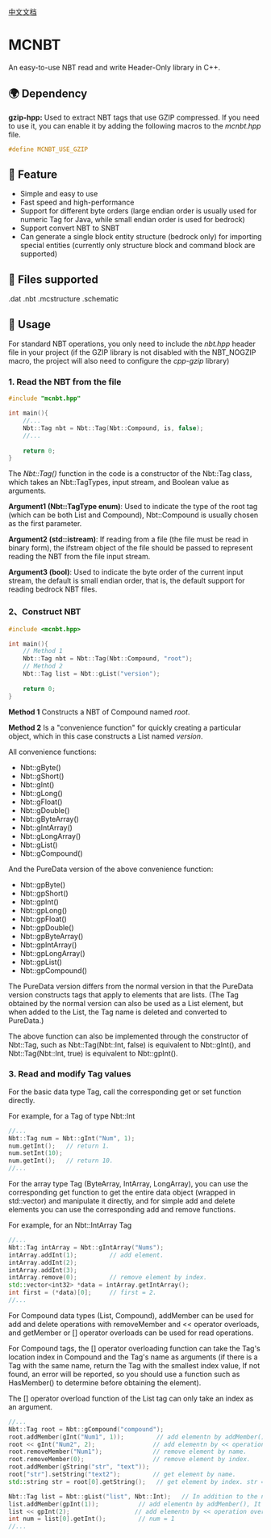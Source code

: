 [中文文档](./README_CN.md)

# MCNBT

An easy-to-use NBT read and write Header-Only library in C++.

## :earth_africa: Dependency

**gzip-hpp:** Used to extract NBT tags that use GZIP compressed. If you need to use it, you can enable it by adding the following macros to the *mcnbt.hpp* file.

```cpp
#define MCNBT_USE_GZIP
```

## :rocket: Feature

- Simple and easy to use
- Fast speed and high-performance
- Support for different byte orders (large endian order is usually used for numeric Tag for Java, while small endian order is used for bedrock)
- Support convert NBT to SNBT
- Can generate a single block entity structure (bedrock only) for importing special entities (currently only structure block and command block are supported)

## :robot: Files supported

.dat
.nbt
.mcstructure
.schematic

## :triangular_flag_on_post: Usage

For standard NBT operations, you only need to include the *nbt.hpp* header file in your project (if the GZIP library is not disabled with the NBT_NOGZIP macro, the project will also need to configure the *cpp-gzip* library)

### 1. Read the NBT from the file

```cpp
#include "mcnbt.hpp"

int main(){
    //...
    Nbt::Tag nbt = Nbt::Tag(Nbt::Compound, is, false);
    //...
    
    return 0;
}
```

The *Nbt::Tag()* function in the code is a constructor of the Nbt::Tag class, which takes an Nbt::TagTypes, input stream, and Boolean value as arguments.

**Argument1 (Nbt::TagType enum)**: Used to indicate the type of the root tag (which can be both List and Compound), Nbt::Compound is usually chosen as the first parameter.

**Argument2 (std::istream)**: If reading from a file (the file must be read in binary form), the ifstream object of the file should be passed to represent reading the NBT from the file input stream.

**Argument3 (bool)**: Used to indicate the byte order of the current input stream, the default is small endian order, that is, the default support for reading bedrock NBT files.

### 2、Construct NBT

```cpp
#include <mcnbt.hpp>

int main(){
    // Method 1
    Nbt::Tag nbt = Nbt::Tag(Nbt::Compound, "root");
    // Method 2
    Nbt::Tag list = Nbt::gList("version");
    
    return 0;
}
```

**Method 1** Constructs a NBT of Compound named *root*.

**Method 2** Is a "convenience function" for quickly creating a particular object, which in this case constructs a List named *version*.

All convenience functions:

- Nbt::gByte()
- Nbt::gShort()
- Nbt::gInt()
- Nbt::gLong()
- Nbt::gFloat()
- Nbt::gDouble()
- Nbt::gByteArray()
- Nbt::gIntArray()
- Nbt::gLongArray()
- Nbt::gList()
- Nbt::gCompound()

And the PureData version of the above convenience function:

- Nbt::gpByte()
- Nbt::gpShort()
- Nbt::gpInt()
- Nbt::gpLong()
- Nbt::gpFloat()
- Nbt::gpDouble()
- Nbt::gpByteArray()
- Nbt::gpIntArray()
- Nbt::gpLongArray()
- Nbt::gpList()
- Nbt::gpCompound()

The PureData version differs from the normal version in that the PureData version constructs tags that apply to elements that are lists. (The Tag obtained by the normal version can also be used as a List element, but when added to the List, the Tag name is deleted and converted to PureData.)

The above function can also be implemented through the constructor of Nbt::Tag, such as Nbt::Tag(Nbt::Int, false) is equivalent to Nbt::gInt(), and Nbt::Tag(Nbt::Int, true) is equivalent to Nbt::gpInt().

### 3. Read and modify Tag values

For the basic data type Tag, call the corresponding get or set function directly.

For example, for a Tag of type Nbt::Int

```cpp
//...
Nbt::Tag num = Nbt::gInt("Num", 1);
num.getInt();	// return 1.
num.setInt(10);
num.getInt();	// return 10.
//...
```

For the array type Tag (ByteArray, IntArray, LongArray), you can use the corresponding get function to get the entire data object (wrapped in std::vector) and manipulate it directly, and for simple add and delete elements you can use the corresponding add and remove functions.

For example, for an Nbt::IntArray Tag

```cpp
//...
Nbt::Tag intArray = Nbt::gIntArray("Nums");
intArray.addInt(1);			// add element.
intArray.addInt(2);
intArray.addInt(3);
intArray.remove(0);			// remove element by index.
std::vector<int32> *data = intArray.getIntArray();
int first = (*data)[0];		// first = 2.
//...
```

For Compound data types (List, Compound), addMember can be used for add and delete operations with removeMember and << operator overloads, and getMember or [] operator overloads can be used for read operations.

For Compound tags, the [] operator overloading function can take the Tag's location index in Compound and the Tag's name as arguments (if there is a Tag with the same name, return the Tag with the smallest index value, If not found, an error will be reported, so you should use a function such as HasMember() to determine before obtaining the element).

The [] operator overload function of the List tag can only take an index as an argument.

```cpp
//...
Nbt::Tag root = Nbt::gCompound("compound");
root.addMember(gInt("Num1", 1));		 // add elementn by addMember().
root << gInt("Num2", 2);				// add elementn by << operation overload.
root.removeMember("Num1");				// remove element by name.
root.removeMember(0);			    	// remove element by index.
root.addMember(gString("str", "text"));
root["str"].setString("text2");			// get element by name.
std::string str = root[0].getString();	 // get element by index. str = "text2".

Nbt::Tag list = Nbt::gList("list", Nbt::Int);	// In addition to the name, you also need to specify the data type of the elements in the List to construct List Tag.
list.addMember(gpInt(1));			// add elementn by addMember(), It is recommended to use the gp family of functions to construct elements within a List.
list << gpInt(2);				   // add elementn by << operation overload.
int num = list[0].getInt();		    // num = 1
//...
```



